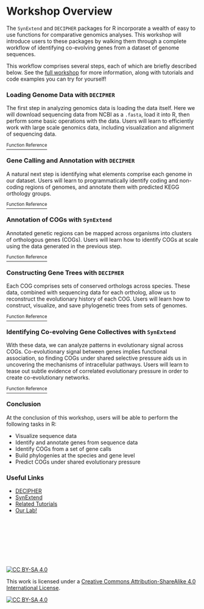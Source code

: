 # Workshop Overview

The `SynExtend` and `DECIPHER` packages for R incorporate a wealth of easy to use functions for comparative genomics analyses. This workshop will introduce users to these packages by walking them through a complete workflow of identifying co-evolving genes from a dataset of genome sequences. 

This workflow comprises several steps, each of which are briefly described below. See the [full workshop](https://www.ahl27.com/CompGenomicsBioc2022/articles/workshop_syllabus.html) for more information, along with tutorials and code examples you can try for yourself!

### Loading Genome Data with `DECIPHER`

The first step in analyzing genomics data is loading the data itself. Here we will download sequencing data from NCBI as a `.fasta`, load it into R, then perform some basic operations with the data. Users will learn to efficiently work with large scale genomics data, including visualization and alignment of sequencing data. 

[<sup>Function Reference</sup>](https://www.ahl27.com/CompGenomicsBioc2022/reference/index.html#loading-genome-data)

### Gene Calling and Annotation with `DECIPHER`

A natural next step is identifying what elements comprise each genome in our dataset. Users will learn to programmatically identify coding and non-coding regions of genomes, and annotate them with predicted KEGG orthology groups. 

[<sup>Function Reference</sup>](https://www.ahl27.com/CompGenomicsBioc2022/reference/index.html#gene-calling-and-annotation)

### Annotation of COGs with `SynExtend`

Annotated genetic regions can be mapped across organisms into clusters of orthologous genes (COGs). Users will learn how to identify COGs at scale using the data generated in the previous step. 

[<sup>Function Reference</sup>](https://www.ahl27.com/CompGenomicsBioc2022/reference/index.html#constructing-cogs)

### Constructing Gene Trees with `DECIPHER`

Each COG comprises sets of conserved orthologs across species. These data, combined with sequencing data for each ortholog, allow us to reconstruct the evolutionary history of each COG. Users will learn how to construct, visualize, and save phylogenetic trees from sets of genomes. 

[<sup>Function Reference</sup>](https://www.ahl27.com/CompGenomicsBioc2022/reference/index.html#constructing-phylogenies)

### Identifying Co-evolving Gene Collectives with `SynExtend`

With these data, we can analyze patterns in evolutionary signal across COGs. Co-evolutionary signal between genes implies functional association, so finding COGs under shared selective pressure aids us in uncovering the mechanisms of intracellular pathways. Users will learn to tease out subtle evidence of correlated evolutionary pressure in order to create co-evolutionary networks. 

[<sup>Function Reference</sup>](https://www.ahl27.com/CompGenomicsBioc2022/reference/index.html#finding-co-evolving-gene-collectives)


### Conclusion

At the conclusion of this workshop, users will be able to perform the following tasks in R:

* Visualize sequence data
* Identify and annotate genes from sequence data
* Identify COGs from a set of gene calls
* Build phylogenies at the species and gene level
* Predict COGs under shared evolutionary pressure

### Useful Links
* [DECIPHER](http://bioconductor.org/packages/release/bioc/html/DECIPHER.html)
* [SynExtend](http://bioconductor.org/packages/release/bioc/html/SynExtend.html)
* [Related Tutorials](http://www2.decipher.codes/Tutorials.html)
* [Our Lab!](https://www.wrightlabscience.com/p/index.html)


&nbsp;

&nbsp;

&nbsp;

&nbsp;



[![CC BY-SA 4.0][cc-by-sa-shield]][cc-by-sa]

This work is licensed under a
[Creative Commons Attribution-ShareAlike 4.0 International License][cc-by-sa].

[![CC BY-SA 4.0][cc-by-sa-image]][cc-by-sa]

[cc-by-sa]: http://creativecommons.org/licenses/by-sa/4.0/
[cc-by-sa-image]: https://licensebuttons.net/l/by-sa/4.0/88x31.png
[cc-by-sa-shield]: https://img.shields.io/badge/License-CC%20BY--SA%204.0-lightgrey.svg
